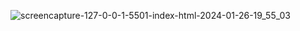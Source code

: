 ![screencapture-127-0-0-1-5501-index-html-2024-01-26-19_55_03](https://github.com/Hassan12425/FigmaLandingPage/assets/70808858/f89d926f-8191-4be4-80dc-dc35cd0e2539)
